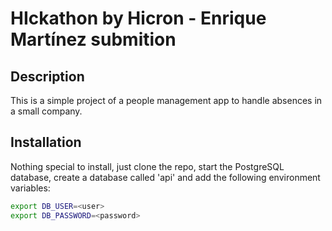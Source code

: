 # HIckathon by Hicron - Enrique Martínez submition

## Description

This is a simple project of a people management app to handle absences in a small company.

## Installation

Nothing special to install, just clone the repo, start the PostgreSQL database,
create a database called 'api' and add the following environment variables:

```bash
export DB_USER=<user>
export DB_PASSWORD=<password>
```
